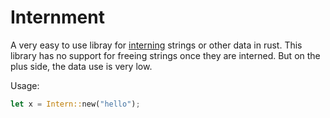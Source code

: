 Internment
==========

A very easy to use libray for
[interning](https://en.wikipedia.org/wiki/String_interning) strings or
other data in rust.  This library has no support for freeing strings
once they are interned.  But on the plus side, the data use is very low.

Usage:

```rust
let x = Intern::new("hello");
```
